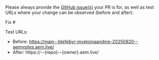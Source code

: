 Please always provide the [GitHub issue(s)](../issues) your PR is for, as well as test URLs where your change can be observed (before and after):

Fix #<gh-issue-id>

Test URLs:
- Before: https://main--blefebvr-myelomaandme-20250820--aemysites.aem.live/
- After: https://<branch>--{repo}--{owner}.aem.live/
